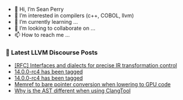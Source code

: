 - 👋 Hi, I’m Sean Perry
- 👀 I’m interested in compilers (c++, COBOL, llvm)
- 🌱 I’m currently learning ...
- 💞️ I’m looking to collaborate on ...
- 📫 How to reach me ...

<!---
s66perry/s66perry is a ✨ special ✨ repository because its `README.md` (this file) appears on your GitHub profile.
You can click the Preview link to take a look at your changes.
--->
### 📕 Latest LLVM Discourse Posts

<!-- DISCOURSE-LLVM:START -->
- [[RFC] Interfaces and dialects for precise IR transformation control](https://discourse.llvm.org/t/rfc-interfaces-and-dialects-for-precise-ir-transformation-control/60927/1)
- [14.0.0-rc4 has been tagged](https://discourse.llvm.org/t/14-0-0-rc4-has-been-tagged/60897/3)
- [14.0.0-rc4 has been tagged](https://discourse.llvm.org/t/14-0-0-rc4-has-been-tagged/60897/2)
- [Memref to bare pointer conversion when lowering to GPU code](https://discourse.llvm.org/t/memref-to-bare-pointer-conversion-when-lowering-to-gpu-code/60916/3)
- [Why is the AST different when using ClangTool](https://discourse.llvm.org/t/why-is-the-ast-different-when-using-clangtool/60882/3)
<!-- DISCOURSE-LLVM:END -->

